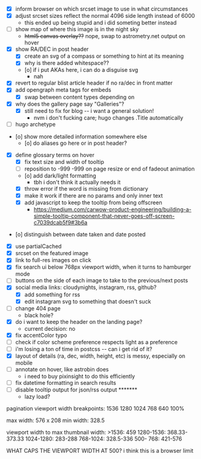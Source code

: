 - [x] inform browser on which srcset image to use in what circumstances
- [x] adjust srcset sizes reflect the normal 4096 side length instead of 6000
  - this ended up being stupid and i did someting better instead
- [ ] show map of where this image is in the night sky
  - ~~html5 canvas overlay??~~ nope, swap to astrometry.net output on hover
- [x] show RA/DEC in post header
  - [x] create an svg of a compass or something to hint at its meaning
  - [x] why is there added whitespace??
  - [o] if i put AKAs here, i can do a disguise svg
    - nah
- [x] revert to regular blist article header if no ra/dec in front matter
- [x] add opengraph meta tags for embeds
  - [x] swap between content types depending on
- [x] why does the gallery page say "Galleries"?
  - [x] still need to fix for blog -- i want a general solution!
    - nvm i don't fucking care; hugo changes .Title automatically
- [ ] hugo archetype
- [o] show more detailed information somewhere else
  - [o] do aliases go here or in post header?
- [x] define glossary terms on hover
  - [x] fix text size and width of tooltip
  - [ ] reposition to -999 -999 on page resize or end of fadeout animation
  - [o] add dark/light formatting
    - tbh i don't think it actually needs it
  - [x] throw error if the word is missing from dictionary
  - [x] make it work if there are no params and only inner text
  - [x] add javascript to keep the tooltip from being offscreen
    - https://medium.com/carwow-product-engineering/building-a-simple-tooltip-component-that-never-goes-off-screen-c7039dcab5f9#3b6a
- [o] distinguish between date taken and date posted
- [x] use partialCached
- [x] srcset on the featured image
- [x] link to full-res images on click
- [x] fix search ui below 768px viewport width, when it turns to hamburger mode
- [ ] buttons on the side of each image to take to the previous/next posts
- [x] social media links: cloudynights, instagram, rss, github?
  - [x] add something for rss
  - [x] edit instagram svg to something that doesn't suck
- [ ] change 404 page
  - black hole?
- [x] do i want to keep the header on the landing page?
  - current decision: no
- [x] fix accentColor typo
- [ ] check if color scheme preference respects light as a preference
- [ ] i'm losing a ton of time in postcss -- can i get rid of it?
- [x] layout of details (ra, dec, width, height, etc) is messy, especially on mobile
- [ ] annotate on hover, like astrobin does
  - i need to buy pixinsight to do this efficiently
- [ ] fix datetime formatting in search results
- [ ] disable tooltip output for json/rss output *******
  - lazy load?


pagination viewport width breakpoints:
1536
1280
1024
768
640
100%

max width: 576 x 208
min width: 328.5

viewport width to max thumbnail width:
\>1536: 459
1280-1536: 368.33-373.33
1024-1280: 283-288
768-1024: 328.5-336
500- 768: 421-576

WHAT CAPS THE VIEWPORT WIDTH AT 500? i think this is a browser limit
